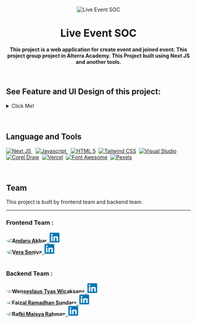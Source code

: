 <div align="center">
    <br>
        <img src="https://drive.google.com/uc?export=view&id=1sNmC93XFQW9EY2OyBT3lnpgaUZRKF1UR" alt="Live Event SOC" width="100px"/>

# Live Event SOC

<strong>This project is a web application for create event and joined event. This project group project in Alterra Academy. This Project built using Next JS and another tools.</strong>

</div>
<br>

## See Feature and UI Design of this project:

<details><summary>Click Me!</summary>

- Home Page <br>
  The first display that user see is a list of all events in this website. To see details of house, user can click on title of event.

  <img src="https://drive.google.com/uc?export=view&id=16Y1PIlVOWnte2aPMRm2Dkxb12uYmjn_i" alt="Home"/>

- Register and Login Page <br>
  Fill in all the required inputs to register.<br>
  Then, fill in email and password to log in.

  - Register Page

    <img src="https://drive.google.com/uc?export=view&id=1S8iQ5PuwsZEl-l8ABVL6rjSHFL_JTp2A" alt="Register"/>

  - Login Page

    <img src="https://drive.google.com/uc?export=view&id=1JVH3Ob-Fl5DhxVEwW9WEO7X5F0A7Ej-X" alt="Login"/>

- Details Event <br>
  Display details information about the clicked event including location, event description, and price. In this page user can see another attendees and user can read and send comment for this event.

  <img src="https://drive.google.com/uc?export=view&id=1gZpksQfP59zQXGvaX65XtmDmsWX5kIBZ" alt="Details House Page"/>

- Add event <br>
  This page will display form for user create event.

  <img src="https://drive.google.com/uc?export=view&id=1B97tPbiwQEejE1cQFQXbghBbpJQ0PXaJ" alt="Details House when Owned"/>

- Edit Event <br>
  This page will display form for user update the event.

  <img src="https://drive.google.com/uc?export=view&id=16RSfie-hqMG21BKKw5PGkmGULQoUINYs" alt="User Profile"/>

- My List Event <br>
  This page will display all list of user's event. User can edit and delete event by clicked pencil and trash button. To add event user can click plus button.

  <img src="https://drive.google.com/uc?export=view&id=1K_f8vkuRqDtXspuOQVFBEze5lw4Wjqnl" alt="History User"/>

- User Profile <br>
  This page will display information about user profile, pencil and trash button in profile details section for edit and delete account. In this page also show list of user's joined event, in this section user can cancel join event by click trash button.

  <img src="https://drive.google.com/uc?export=view&id=1tMtA48I_QtqrqcK860MSh8xgn2cJmv52" alt="List Contracor"/>

- Update Profile <br>
  This page will display form for edit user profile.

  <img src="https://drive.google.com/uc?export=view&id=19br8xQQ-guuBgQbYyEkJSreewh6E_7sJ" alt="Details Contracor"/>

</details>

<br>
<br>

## Language and Tools

<div>
    <a href="https://nextjs.org/">
    <img src="https://drive.google.com/uc?export=view&id=1ZfVbPO4GIM0U6jIamrtS-kX5XWIJmiBR" title="Next JS" alt="Next JS" width="40"/>
    </a>&nbsp;
    <a href="https://www.javascript.com/">
    <img src="https://drive.google.com/uc?export=view&id=1sYi_QrPDZEsF_1-5eQNRa84YFkcA_Qmi" title="Javascript" alt="Javascript" width="40"/>
    </a>&nbsp;
    <a href="https://www.w3schools.com/html/">
    <img src="https://drive.google.com/uc?export=view&id=1XPJKzToBlrQmMSff1NDoSCftzk0QQEJV" title="HTML 5" alt="HTML 5" width="40"/></a>&nbsp;
    <a href="https://tailwindcss.com/">
    <img src="https://drive.google.com/uc?export=view&id=16JDQ5g9o2tpjaVNMhDQ3bq_pXlQ88Dmh" title="Tailwind CSS" alt="Tailwind CSS" width="40"/></a>&nbsp;
    <a href="https://code.visualstudio.com/">
    <img src="https://drive.google.com/uc?export=view&id=1z9m4T_AYh_1O2qSCWdNn7-TmplDBgink" title="Visual Studio" alt="Visual Studio" width="40"/></a>&nbsp;
    <a href="https://www.coreldraw.com/en/">
    <img src="https://drive.google.com/uc?export=view&id=1ncsn0Zo60LKYYmWblhe5JO8h1pb6qw2P" title="Corel Draw" alt="Corel Draw" width="40"/></a>&nbsp;
    <a href="https://vercel.com/">
    <img src="https://drive.google.com/uc?export=view&id=1i3h9awG8PtKshjU2Jsv1CBns4A32Pn8C" title="Vercel" alt="Vercel" width="40"/></a>&nbsp;
    <a href="https://fontawesome.com/">
    <img src="https://drive.google.com/uc?export=view&id=1Gw_F2roJLQG0bDQhz1s8Do6QbAVOTdDB" title="Fontawesome" alt="Font Awesome" width="40"/></a>&nbsp;
    <a href="https://www.pexels.com/">
    <img src="https://drive.google.com/uc?export=view&id=1m2kYibR6oOEXBINfz8O-22Km_n8a_8NB" title="Pexels" alt="Pexels" width="40"/></a>&nbsp;
</div>
<br>
<br>

<!-- ## Deployment

This project deployed in Vercel:
<br>
<br> -->

## Team

This project is built by frontend team and backend team.

<hr>

### Frontend Team :

<div style="font-weight: bold;">
    <a href="https://github.com/andaruakbar">
        <img src="https://avatars.githubusercontent.com/u/101350715?v=4" alt="Andaru Akbar" width="40" style="border-radius: 50%;"/>&nbsp;
    </a>
    <a href="https://linkedin.com/in/andaru-akbar-270484214/">
        <img src="https://raw.githubusercontent.com/devicons/devicon/1119b9f84c0290e0f0b38982099a2bd027a48bf1/icons/linkedin/linkedin-original.svg" title="Linked In" alt="Linked In - Andaru Akbar" width="28"/>
    </a>
</div>
<div style="font-weight: bold;">
    <a href="https://github.com/Verasoniya">
        <img src="https://avatars.githubusercontent.com/u/105417025?v=4" alt="Vera Soniya" width="40" style="border-radius: 50%;"/>&nbsp;
    </a>
    <a href="https://linkedin.com/in/septi-vera-soniya-737731246/">
        <img src="https://raw.githubusercontent.com/devicons/devicon/1119b9f84c0290e0f0b38982099a2bd027a48bf1/icons/linkedin/linkedin-original.svg" title="Linked In" alt="Linked In - Vera Soniya" width="28"/>
    </a>
</div>
<br>

### Backend Team :

<div style="font-weight: bold;">
    <a href="https://github.com/zenseslaus">
        <img src="https://avatars.githubusercontent.com/u/42569290?v=4" alt="Wenseslaus Tyas Wicaksana" width="40" style="border-radius: 50%;"/>&nbsp;
    </a>
    <a href="https://www.linkedin.com/in/wenseslaus-wicaksana-050595245/">
        <img src="https://raw.githubusercontent.com/devicons/devicon/1119b9f84c0290e0f0b38982099a2bd027a48bf1/icons/linkedin/linkedin-original.svg" title="Linked In" alt="Linked In - Wenseslaus Tyas Wicaksana" width="28"/>
    </a>
</div>
<div style="font-weight: bold;">
    <a href="https://github.com/faizalsundara">
        <img src="https://avatars.githubusercontent.com/u/75767019?v=4" alt="Faizal Ramadhan Sundara" width="40" style="border-radius: 50%;"/>&nbsp;
    </a>
    <a href="https://www.linkedin.com/in/faizalramadhansundara24/">
        <img src="https://raw.githubusercontent.com/devicons/devicon/1119b9f84c0290e0f0b38982099a2bd027a48bf1/icons/linkedin/linkedin-original.svg" title="Linked In" alt="Linked In - Faizal Ramadhan Sundara" width="28"/>
    </a>
</div>
<div style="font-weight: bold;">
    <a href="https://github.com/Rafkimaisya">
        <img src="https://avatars.githubusercontent.com/u/42085806?v=4" alt="Rafki Maisya Rahman" width="40" style="border-radius: 50%;"/>&nbsp;
    </a>
    <a href="https://www.linkedin.com/in/rafkimaisya/">
        <img src="https://raw.githubusercontent.com/devicons/devicon/1119b9f84c0290e0f0b38982099a2bd027a48bf1/icons/linkedin/linkedin-original.svg" title="Linked In" alt="Linked In - Rafki Maisya Rahman" width="28"/>
    </a>
</div>
